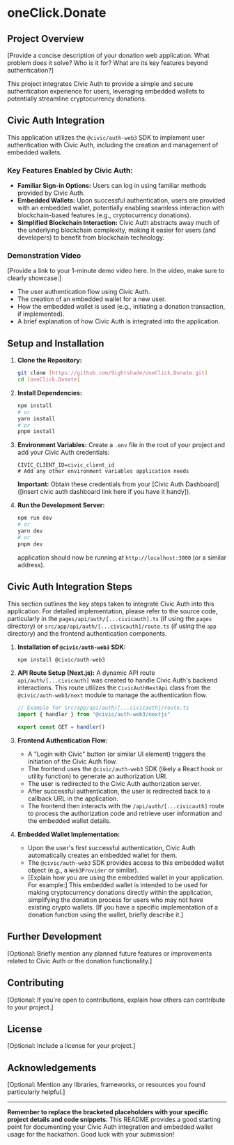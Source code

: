 # oneClick.Donate

## Project Overview

[Provide a concise description of your donation web application. What problem does it solve? Who is it for? What are its key features beyond authentication?]

This project integrates Civic Auth to provide a simple and secure authentication experience for users, leveraging embedded wallets to potentially streamline cryptocurrency donations.

## Civic Auth Integration

This application utilizes the `@civic/auth-web3` SDK to implement user authentication with Civic Auth, including the creation and management of embedded wallets.

### Key Features Enabled by Civic Auth:

* **Familiar Sign-in Options:** Users can log in using familiar methods provided by Civic Auth.
* **Embedded Wallets:** Upon successful authentication, users are provided with an embedded wallet, potentially enabling seamless interaction with blockchain-based features (e.g., cryptocurrency donations).
* **Simplified Blockchain Interaction:** Civic Auth abstracts away much of the underlying blockchain complexity, making it easier for users (and developers) to benefit from blockchain technology.

### Demonstration Video

[Provide a link to your 1-minute demo video here. In the video, make sure to clearly showcase:]

* The user authentication flow using Civic Auth.
* The creation of an embedded wallet for a new user.
* How the embedded wallet is used (e.g., initiating a donation transaction, if implemented).
* A brief explanation of how Civic Auth is integrated into the application.

## Setup and Installation

1.  **Clone the Repository:**
    ```bash
    git clone [https://github.com/9ightshade/oneClick.Donate.git]
    cd [oneClick.Donate]
    ```

2.  **Install Dependencies:**
    ```bash
    npm install
    # or
    yarn install
    # or
    pnpm install
    ```

3.  **Environment Variables:**
    Create a `.env` file in the root of your project and add your Civic Auth credentials:
    ```
    CIVIC_CLIENT_ID=civic_client_id
    # Add any other environment variables application needs
    ```
    **Important:** Obtain these credentials from your [Civic Auth Dashboard]([insert civic auth dashboard link here if you have it handy]).

4.  **Run the Development Server:**
    ```bash
    npm run dev
    # or
    yarn dev
    # or
    pnpm dev
    ```
    application should now be running at `http://localhost:3000` (or a similar address).

## Civic Auth Integration Steps

This section outlines the key steps taken to integrate Civic Auth into this application. For detailed implementation, please refer to the source code, particularly in the `pages/api/auth/[...civicauth].ts` (if using the `pages` directory) or `src/app/api/auth/[...civicauth]/route.ts` (if using the `app` directory) and the frontend authentication components.

1.  **Installation of `@civic/auth-web3` SDK:**
    ```bash
    npm install @civic/auth-web3
    ```

2.  **API Route Setup (Next.js):**
    A dynamic API route `api/auth/[...civicauth]` was created to handle Civic Auth's backend interactions. This route utilizes the `CivicAuthNextApi` class from the `@civic/auth-web3/next` module to manage the authentication flow.
    ```typescript
    // Example for src/app/api/auth/[...civicauth]/route.ts
    import { handler } from "@civic/auth-web3/nextjs"

    export const GET = handler()
    ```

3.  **Frontend Authentication Flow:**
    * A "Login with Civic" button (or similar UI element) triggers the initiation of the Civic Auth flow.
    * The frontend uses the `@civic/auth-web3` SDK (likely a React hook or utility function) to generate an authorization URI.
    * The user is redirected to the Civic Auth authorization server.
    * After successful authentication, the user is redirected back to a callback URL in the application.
    * The frontend then interacts with the `/api/auth/[...civicauth]` route to process the authorization code and retrieve user information and the embedded wallet details.

4.  **Embedded Wallet Implementation:**
    * Upon the user's first successful authentication, Civic Auth automatically creates an embedded wallet for them.
    * The `@civic/auth-web3` SDK provides access to this embedded wallet object (e.g., a `Web3Provider` or similar).
    * [Explain how you are using the embedded wallet in your application. For example:] This embedded wallet is intended to be used for making cryptocurrency donations directly within the application, simplifying the donation process for users who may not have existing crypto wallets. [If you have a specific implementation of a donation function using the wallet, briefly describe it.]

## Further Development

[Optional: Briefly mention any planned future features or improvements related to Civic Auth or the donation functionality.]

## Contributing

[Optional: If you're open to contributions, explain how others can contribute to your project.]

## License

[Optional: Include a license for your project.]

## Acknowledgements

[Optional: Mention any libraries, frameworks, or resources you found particularly helpful.]

---

**Remember to replace the bracketed placeholders with your specific project details and code snippets.** This README provides a good starting point for documenting your Civic Auth integration and embedded wallet usage for the hackathon. Good luck with your submission!